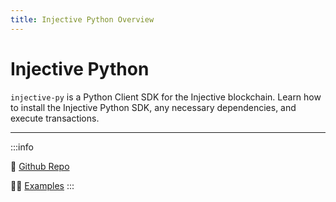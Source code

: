 ```yaml
---
title: Injective Python Overview
---
```


# Injective Python

`injective-py` is a Python Client SDK for the Injective blockchain. Learn how to install the Injective Python SDK, any necessary dependencies, and execute transactions.
 
---

:::info

:wrench: [Github Repo](https://github.com/InjectiveLabs/sdk-python)

:student: [Examples](https://github.com/InjectiveLabs/sdk-python/tree/master/examples)
:::
